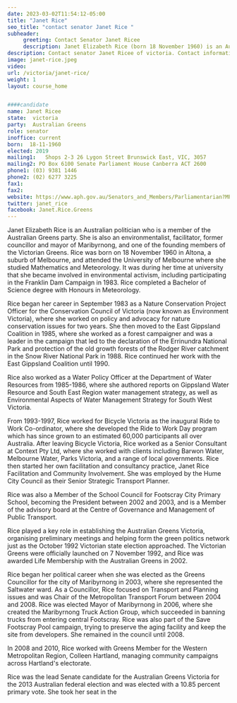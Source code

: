 ```yaml
---
date: 2023-03-02T11:54:12-05:00
title: "Janet Rice"
seo_title: "contact senator Janet Rice "
subheader:
     greeting: Contact Senator Janet Ricee
     description: Janet Elizabeth Rice (born 18 November 1960) is an Australian politician, member of the Australian Greens, former councillor and mayor of Maribyrnong, environmentalist, facilitator and one of the founding members of the Victorian Greens.
description: Contact senator Janet Ricee of victoria. Contact information for Janet Ricee includes email address, phone number, and mailing address.
image: janet-rice.jpeg
video:
url: /victoria/janet-rice/
weight: 1
layout: course_home


####candidate
name: Janet Ricee
state:	victoria
party:	Australian Greens
role: senator
inoffice: current
born:  18-11-1960
elected: 2019
mailing1:	Shops 2-3 26 Lygon Street Brunswick East, VIC, 3057
mailing2: PO Box 6100 Senate Parliament House Canberra ACT 2600
phone1:	(03) 9381 1446
phone2: (02) 6277 3225
fax1:
fax2:
website: https://www.aph.gov.au/Senators_and_Members/Parliamentarian?MPID=155410
twitter: janet_rice
facebook: Janet.Rice.Greens
---
```

Janet Elizabeth Rice is an Australian politician who is a member of the Australian Greens party. She is also an environmentalist, facilitator, former councillor and mayor of Maribyrnong, and one of the founding members of the Victorian Greens. Rice was born on 18 November 1960 in Altona, a suburb of Melbourne, and attended the University of Melbourne where she studied Mathematics and Meteorology. It was during her time at university that she became involved in environmental activism, including participating in the Franklin Dam Campaign in 1983. Rice completed a Bachelor of Science degree with Honours in Meteorology.

Rice began her career in September 1983 as a Nature Conservation Project Officer for the Conservation Council of Victoria (now known as Environment Victoria), where she worked on policy and advocacy for nature conservation issues for two years. She then moved to the East Gippsland Coalition in 1985, where she worked as a forest campaigner and was a leader in the campaign that led to the declaration of the Errinundra National Park and protection of the old growth forests of the Rodger River catchment in the Snow River National Park in 1988. Rice continued her work with the East Gippsland Coalition until 1990.

Rice also worked as a Water Policy Officer at the Department of Water Resources from 1985-1986, where she authored reports on Gippsland Water Resource and South East Region water management strategy, as well as Environmental Aspects of Water Management Strategy for South West Victoria.

From 1993-1997, Rice worked for Bicycle Victoria as the inaugural Ride to Work Co-ordinator, where she developed the Ride to Work Day program which has since grown to an estimated 60,000 participants all over Australia. After leaving Bicycle Victoria, Rice worked as a Senior Consultant at Context Pty Ltd, where she worked with clients including Barwon Water, Melbourne Water, Parks Victoria, and a range of local governments. Rice then started her own facilitation and consultancy practice, Janet Rice Facilitation and Community Involvement. She was employed by the Hume City Council as their Senior Strategic Transport Planner.

Rice was also a Member of the School Council for Footscray City Primary School, becoming the President between 2002 and 2003, and is a Member of the advisory board at the Centre of Governance and Management of Public Transport.

Rice played a key role in establishing the Australian Greens Victoria, organising preliminary meetings and helping form the green politics network just as the October 1992 Victorian state election approached. The Victorian Greens were officially launched on 7 November 1992, and Rice was awarded Life Membership with the Australian Greens in 2002.

Rice began her political career when she was elected as the Greens Councillor for the city of Maribyrnong in 2003, where she represented the Saltwater ward. As a Councillor, Rice focused on Transport and Planning issues and was Chair of the Metropolitan Transport Forum between 2004 and 2008. Rice was elected Mayor of Maribyrnong in 2006, where she created the Maribyrnong Truck Action Group, which succeeded in banning trucks from entering central Footscray. Rice was also part of the Save Footscray Pool campaign, trying to preserve the aging facility and keep the site from developers. She remained in the council until 2008.

In 2008 and 2010, Rice worked with Greens Member for the Western Metropolitan Region, Colleen Hartland, managing community campaigns across Hartland's electorate.

Rice was the lead Senate candidate for the Australian Greens Victoria for the 2013 Australian federal election and was elected with a 10.85 percent primary vote. She took her seat in the
